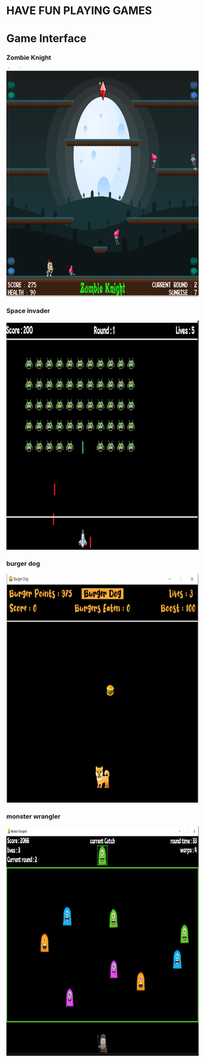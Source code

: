# HAVE FUN PLAYING GAMES

# Game Interface

### Zombie Knight
<img src="zombie_knight_game/zombieknight.png" alt="Game Interface" height="600" width="600"/>

### Space invader
<img src="Space Invader/spaceinvader.png" alt="Space Invader" height="600" width="600"/>

### burger dog
<img src="burger dog/burgerdog.png"  height="600" width="600"/>

### monster wrangler
<img src="monster_wrangler/monstergame.png"  height="600" width="600"/>

